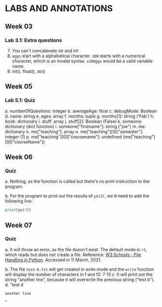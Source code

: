 # LABS AND ANNOTATIONS

## Week 03

### Lab 3.1: Extra questions

7. You can't concatenate str and int
8. `eggs` start with a alphabetical character. `100` starts with a numerical character, which is an invalid syntax. `e100ggs` would be a valid variable name.
9. int(), float(), str() 


## Week 05

### Lab 5.1: Quiz

a. numberOfQuestions: integer
b. averageAge: float
c. debugMode: Boolean
d. name: string
e. ages: array
f. months: tuple
g. months[1]: string ('Feb')
h. book: dictionary
i. stuff: array
j. stuff[2]: Boolean (False)
k. someone: dictionary (dict function)
l. someone["firstname"]: string ("joe") 
m. me: dictionary
n. me["teaching"]: array
o. me["teaching"][0]["semester"]: integer (1)
p. me["teaching"][0]["coursename"]: undefined (me["teaching"][0]["courseName"])


## Week 06

### Quiz

a. Nothing, as the function is called but there's no print instruction to the program.

b. For the program to print out the results of `yo(3)`, we'd need to add the following line:
```python
print(yo(3))
```

## Week 07

### Quiz

a. It will throw an error, as the file doesn't exist. The default mode is `rt`, which reads but does not create a file. Reference: [W3 Schools - File Handling in Python](https://www.w3schools.com/python/python_file_handling.asp). Accessed in 11 March, 2021.

b. The file `test-b.txt` will get created in write mode and the `write` function will display the number of characters in f and f2:
    7
    13
c. It will print out the string "another line", because it will overwrite the previous string ("test b").
d. "test d

    another line

    "

